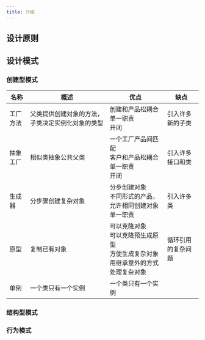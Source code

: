 ```yaml
---
title: 介绍
---
```


## 设计原则

## 设计模式

### 创建型模式

| 名称     | 概述                                             | 优点                                                         | 缺点               |
| -------- | ------------------------------------------------ | ------------------------------------------------------------ | ------------------ |
| 工厂方法 | 父类提供创建对象的方法，子类决定实例化对象的类型 | 创建和产品松耦合<br />单一职责<br />开闭                     | 引入许多新的子类   |
| 抽象工厂 | 相似类抽象公共父类                               | 一个工厂产品间匹配<br />客户和产品松耦合<br />单一职责<br />开闭 | 引入许多接口和类   |
| 生成器   | 分步骤创建复杂对象                               | 分步创建对象<br />不同形式的产品，允许相同创建对象<br />单一职责 | 引入许多类         |
| 原型     | 复制已有对象                                     | 可以克隆对象<br />可以克隆预生成原型<br />方便生成复杂对象<br />用继承意外的方式处理复杂对象 | 循环引用的复杂问题 |
| 单例     | 一个类只有一个实例                               | 一个类只有一个实例<br />                                     |                    |



### 结构型模式

### 行为模式


